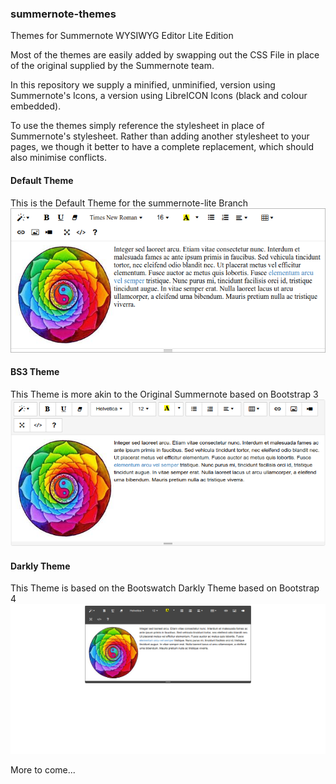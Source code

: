 ### summernote-themes
Themes for Summernote WYSIWYG Editor Lite Edition

Most of the themes are easily added by swapping out the CSS File in place of the original supplied by the Summernote team.

In this repository we supply a minified, unminified, version using Summernote's Icons, a version using LibreICON Icons (black and colour embedded).

To use the themes simply reference the stylesheet in place of Summernote's stylesheet. Rather than adding another stylesheet to your pages, we though it better to have a complete replacement, which should also minimise conflicts.

#### Default Theme
This is the Default Theme for the summernote-lite Branch
![summernote-lite-default](default/summernote-lite-default.png)

#### BS3 Theme
This Theme is more akin to the Original Summernote based on Bootstrap 3
![summernote-lite-bs3](bs3/summernote-lite-bs3.png)

#### Darkly Theme
This Theme is based on the Bootswatch Darkly Theme based on Bootstrap 4
![summernote-lite-darkly](darkly/summernote-lite-darkly.png)

More to come...